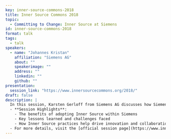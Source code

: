 ```yaml
---
key: inner-source-commons-2018
title: Inner Source Commons 2018
topic: 
  - Committing to Change: Inner Source at Siemens
id: inner-source-commons-2018
format: talk
tags:
  - talk
speakers:
  - name: "Johannes Kristan"
    affiliation: "Siemens AG"
    about: ""
    speakerimage: ""
    address: ""
    linkedin: ""
    github: ""
presentation: 
  session_link: "https://www.innersourcecommons.org/2018/"
draft: false
description: |
  In this session, Karsten Gerloff from Siemens AG discusses how Siemens has embraced Inner Source to foster a culture of open collaboration within the organization. The talk explores the challenges, successes, and strategies behind adopting Inner Source practices at a large enterprise.
  - **Session Highlights**:
    - The benefits of adopting Inner Source within Siemens
    - Key lessons learned and challenges faced
    - How Inner Source practices help drive innovation and collaboration in large organizations
  - For more details, visit the [official session page](https://www.innersourcecommons.org/2018/).
---
```

